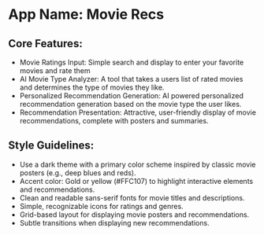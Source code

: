 # **App Name**: Movie Recs

## Core Features:

- Movie Ratings Input: Simple search and display to enter your favorite movies and rate them
- AI Movie Type Analyzer: A tool that takes a users list of rated movies and determines the type of movies they like. 
- Personalized Recommendation Generation: AI powered personalized recommendation generation based on the movie type the user likes.
- Recommendation Presentation: Attractive, user-friendly display of movie recommendations, complete with posters and summaries.

## Style Guidelines:

- Use a dark theme with a primary color scheme inspired by classic movie posters (e.g., deep blues and reds).
- Accent color: Gold or yellow (#FFC107) to highlight interactive elements and recommendations.
- Clean and readable sans-serif fonts for movie titles and descriptions.
- Simple, recognizable icons for ratings and genres.
- Grid-based layout for displaying movie posters and recommendations.
- Subtle transitions when displaying new recommendations.